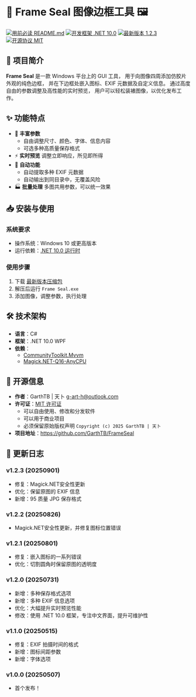 # 📸 Frame Seal 图像边框工具 🖼

[![用前必读 README.md](https://img.shields.io/badge/用前必读-README.md-red)](https://github.com/GarthTB/FrameSeal/blob/master/README.md)
[![开发框架 .NET 10.0](https://img.shields.io/badge/开发框架-.NET%2010.0-blueviolet)](https://dotnet.microsoft.com/zh-cn/download/dotnet/10.0)
[![最新版本 1.2.3](https://img.shields.io/badge/最新版本-1.2.3-brightgreen)](https://github.com/GarthTB/FrameSeal/releases/latest)
[![开源协议 MIT](https://img.shields.io/badge/开源协议-MIT-brown)](https://mit-license.org/)

## 📖 项目简介

**Frame Seal** 是一款 Windows 平台上的 GUI 工具，
用于向图像四周添加仿胶片外观的纯色边框，
并在下边框处嵌入图标、EXIF 元数据及自定义信息。
通过高度自由的参数调整及高性能的实时预览，
用户可以轻松装裱图像，以优化发布工作。

## ✨ 功能特点

- 🔢 **丰富参数**
    - 自由调整尺寸、颜色、字体、信息内容
    - 可选多种高质量保存格式
- ⚡ **实时预览** 调整立即响应，所见即所得
- 🧠 **自动功能**
    - 自动提取多种 EXIF 元数据
    - 自动输出到同目录中，无覆盖风险
- 🏭 **批量处理** 多图共用参数，可以统一效果

## 📥 安装与使用

### 系统要求

- 操作系统：Windows 10 或更高版本
- 运行依赖：[.NET 10.0 运行时](https://dotnet.microsoft.com/zh-cn/download/dotnet/10.0)

### 使用步骤

1. 下载 [最新版本压缩包](https://github.com/GarthTB/FrameSeal/releases/latest)
2. 解压后运行 `Frame Seal.exe`
3. 添加图像，调整参数，执行处理

## 🛠 技术架构

- **语言**：C#
- **框架**：.NET 10.0 WPF
- **依赖**：
    - [CommunityToolkit.Mvvm](https://github.com/CommunityToolkit/dotnet)
    - [Magick.NET-Q16-AnyCPU](https://github.com/dlemstra/Magick.NET)

## 📜 开源信息

- **作者**：GarthTB | 天卜 <g-art-h@outlook.com>
- **许可证**：[MIT 许可证](https://mit-license.org/)
    - 可以自由使用、修改和分发软件
    - 可以用于商业项目
    - 必须保留原始版权声明 `Copyright (c) 2025 GarthTB | 天卜`
- **项目地址**：https://github.com/GarthTB/FrameSeal

## 📝 更新日志

### v1.2.3 (20250901)

- 修复：Magick.NET安全性更新
- 优化：保留原图的 EXIF 信息
- 新增：95 质量 JPG 保存格式

### v1.2.2 (20250826)

- Magick.NET安全性更新，并修复图标位置错误

### v1.2.1 (20250801)

- 修复：嵌入图标的一系列错误
- 优化：切割圆角时保留原图的透明度

### v1.2.0 (20250731)

- 新增：多种保存格式选项
- 新增：多种 EXIF 信息选项
- 优化：大幅提升实时预览性能
- 修改：使用 .NET 10.0 框架，专注中文界面，提升可维护性

### v1.1.0 (20250515)

- 修复：EXIF 拍摄时间的格式
- 新增：图标间距参数
- 新增：字体选项

### v1.0.0 (20250507)

- 首个发布！
